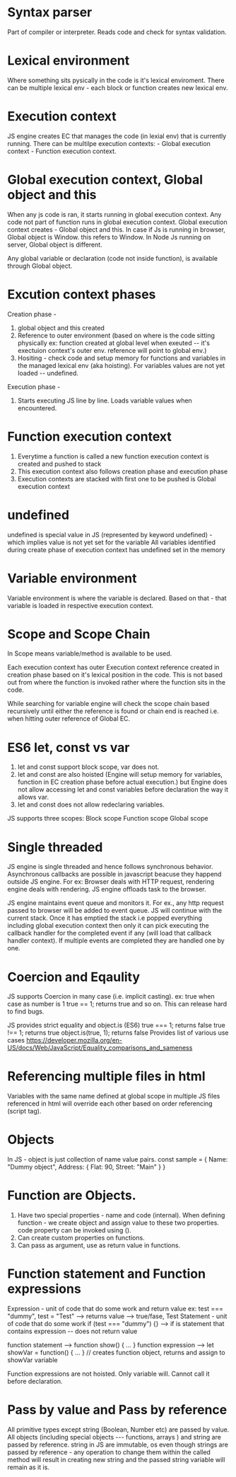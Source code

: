 # Syntax parser
Part of compiler or interpreter. Reads code and check for syntax validation.

# Lexical environment
Where something sits pysically in the code is it's lexical enviroment. There can be multiple lexical env - each block or function creates new lexical env.

# Execution context
JS engine creates EC that manages the code (in lexial env) that is currently running. There can be multilpe execution contexts:
    - Global execution context
    - Function execution context.

# Global execution context, Global object and this
When any js code is ran, it starts running in global execution context. Any code not part of function runs in global execution context. 
Global execution context creates - Global object and this.
In case if Js is running in browser, Global object is Window. this refers to Window.
In Node Js running on server, Global object is different.

Any global variable or declaration (code not inside function), is available through Global object.

# Excution context phases
Creation phase - 
1. global object and this created
2. Reference to outer environment (based on where is the code sitting physically ex: function created at global level when exeuted -- it's exectuion context's outer env. reference will point to global env.)
3. Hositing - check code and setup memory for functions and variables in the managed lexical env (aka hoisting). For variables values are not yet loaded -- undefined. 

Execution phase - 
1. Starts executing JS line by line. Loads variable values when encountered.

# Function execution context
1. Everytime a function is called a new function execution context is created and pushed to stack
2. This execution context also follows creation phase and execution phase
3. Execution contexts are stacked with first one to be pushed is Global execution context

# undefined
undefined is special value in JS (represented by keyword undefined) - which implies value is not yet set for the variable
All variables identified during create phase of execution context has undefined set in the memory

# Variable environment
Variable environment is where the variable is declared. Based on that - that variable is loaded in respective execution context.

# Scope and Scope Chain
In Scope means variable/method is available to be used.

Each execution context has outer Execution context reference created in creation phase based on it's lexical position in the code. This is not based out from where the function is invoked rather where the function sits in the code.

While searching for variable engine will check the scope chain based recursively until either the reference is found or chain end is reached i.e. when hitting outer reference of Global EC.

# ES6 let, const vs var
1. let and const support block scope, var does not.
2. let and const are also hoisted (Engine will setup memory for variables, function in EC creation phase before actual execution.) but Engine does not allow accessing let and const variables before declaration the way it allows var.
3. let and const does not allow redeclaring variables.

JS supports three scopes:
Block scope
Function scope
Global scope

# Single threaded
JS engine is single threaded and hence follows synchronous behavior.
Asynchronous callbacks are possible in javascript beacuse  they happend outside JS engine.
For ex: Browser deals with HTTP request, rendering engine deals with rendering. JS engine offloads task to the browser.

JS engine maintains event queue and monitors it. For ex., any http request passed to browser will be added to event queue. JS will continue with the current stack. Once it has emptied the stack i.e popped everything including global execution context then only it can pick executing the callback handler for the completed event if any (will load that callback handler context). If multiple events are completed they are handled one by one.

# Coercion and Eqaulity
JS supports Coercion in many case (i.e. implicit casting). ex: true when case as number is 1
true == 1; returns true and so on. This can release hard to find bugs.

JS provides strict equality and object.is (ES6)
true === 1; returns false
true !== 1; returns true
object.is(true, 1); returns false
Provides list of various use cases https://developer.mozilla.org/en-US/docs/Web/JavaScript/Equality_comparisons_and_sameness

# Referencing multiple files in html
Variables with the same name defined at global scope in multiple JS files referenced in html will override each other based on order referencing (script tag).

# Objects
In JS - object is just collection of name value pairs.
const sample = {
    Name: "Dummy object",
    Address: {
        Flat: 90,
        Street: "Main"
    }
}

# Function are Objects. 
1. Have two special properties - name and code (internal). When defining function - we create object and assign value to these two properties. code property can be invoked using ().
2. Can create custom properties on functions.
3. Can pass as argument, use as return value in functions.

# Function statement and Function expressions
Expression - unit of code that do some work and return value
ex: test === "dummy", test = "Test" --> returns value --> true/fase, Test 
Statement - unit of code that do some work
if (test === "dummy") {} --> if is statement that contains expression -- does not return value

function statement --> function show() { ... }
function expression --> let showVar = function() { ... } // creates function object, returns and assign to showVar variable

Function expressions are not hoisted. Only variable will. Cannot call it before declaration.

# Pass by value and Pass by reference
All primitive types except string (Boolean, Number etc) are passed by value.
All objects (including special objects --- functions, arrays ) and string are passed by reference.
string in JS are immutable, os even though strings are passed by reference - any operation to change them within the called method will result in creating new string and the passed string variable will remain as it is.
